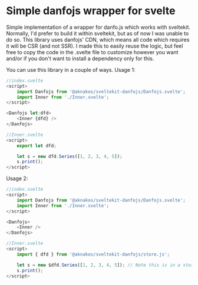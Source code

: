 # Simple danfojs wrapper for svelte

Simple implementation of a wrapper for danfo.js which works with sveltekit.
Normally, I'd prefer to build it within sveltekit, but as of now I was unable to do so. This library uses danfojs' CDN, which means all code which requires it will be CSR (and not SSR).
I made this to easily reuse the logic, but feel free to copy the code in the .svelte file to customize however you want and/or if you don't want to install a dependency only for this.

You can use this library in a couple of ways.
Usage 1:

```javascript
//index.svelte
<script>
	import Danfojs from '@aknakos/sveltekit-danfojs/Danfojs.svelte';
	import Inner from './Inner.svelte';
</script>

<Danfojs let:dfd>
	<Inner {dfd} />
</Danfojs>

//Inner.svelte
<script>
	export let dfd;

	let s = new dfd.Series([1, 2, 3, 4, 5]);
	s.print();
</script>
```

Usage 2:

```javascript
//index.svelte
<script>
	import Danfojs from '@aknakos/sveltekit-danfojs/Danfojs.svelte';
	import Inner from './Inner.svelte';
</script>

<Danfojs>
	<Inner />
</Danfojs>

//Inner.svelte
<script>
	import { dfd } from '@aknakos/sveltekit-danfojs/store.js';

	let s = new $dfd.Series([1, 2, 3, 4, 5]); // Note this is in a store format now
	s.print();
</script>
```
